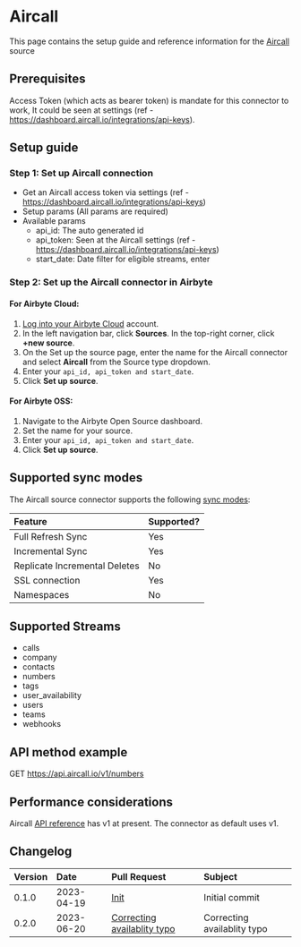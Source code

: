 # Aircall

This page contains the setup guide and reference information for the [Aircall](https://developer.aircall.io/api-references/#rest-api) source

## Prerequisites

Access Token (which acts as bearer token) is mandate for this connector to work, It could be seen at settings (ref - https://dashboard.aircall.io/integrations/api-keys).

## Setup guide

### Step 1: Set up Aircall connection

- Get an Aircall access token via settings (ref - https://dashboard.aircall.io/integrations/api-keys)
- Setup params (All params are required)
- Available params
  - api_id: The auto generated id
  - api_token: Seen at the Aircall settings (ref - https://dashboard.aircall.io/integrations/api-keys)
  - start_date: Date filter for eligible streams, enter

### Step 2: Set up the Aircall connector in Airbyte

#### For Airbyte Cloud:

1. [Log into your Airbyte Cloud](https://cloud.airbyte.io/workspaces) account.
2. In the left navigation bar, click **Sources**. In the top-right corner, click **+new source**.
3. On the Set up the source page, enter the name for the Aircall connector and select **Aircall** from the Source type dropdown.
4. Enter your `api_id, api_token and start_date`.
5. Click **Set up source**.

#### For Airbyte OSS:

1. Navigate to the Airbyte Open Source dashboard.
2. Set the name for your source.
3. Enter your `api_id, api_token and start_date`.
4. Click **Set up source**.

## Supported sync modes

The Aircall source connector supports the following [sync modes](https://docs.airbyte.com/cloud/core-concepts#connection-sync-modes):

| Feature                       | Supported? |
| :---------------------------- | :--------- |
| Full Refresh Sync             | Yes        |
| Incremental Sync              | Yes        |
| Replicate Incremental Deletes | No         |
| SSL connection                | Yes        |
| Namespaces                    | No         |

## Supported Streams

- calls
- company
- contacts
- numbers
- tags
- user_availability
- users
- teams
- webhooks

## API method example

GET https://api.aircall.io/v1/numbers

## Performance considerations

Aircall [API reference](https://api.aircall.io/v1) has v1 at present. The connector as default uses v1.

## Changelog

| Version | Date       | Pull Request                                                                   | Subject                     |
| :------ | :--------- | :----------------------------------------------------------------------------- | :-------------------------- |
| 0.1.0   | 2023-04-19 | [Init](https://github.com/airbytehq/airbyte/pull/)                             | Initial commit              |
| 0.2.0   | 2023-06-20 | [Correcting availablity typo](https://github.com/airbytehq/airbyte/pull/27433) | Correcting availablity typo |
